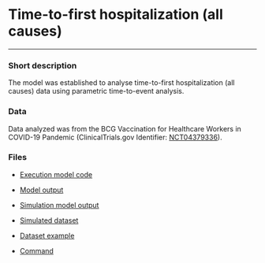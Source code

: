 # Time-to-first hospitalization (all causes)
-------------------------

### Short description

The model was established to analyse time-to-first hospitalization (all causes) data using parametric time-to-event analysis.

### Data

Data analyzed was from the BCG Vaccination for Healthcare Workers in COVID-19 Pandemic (ClinicalTrials.gov Identifier: [NCT04379336](https://clinicaltrials.gov/ct2/show/NCT04379336)).

### Files

- [Execution model code](./hospitalization_TTE/execution_mod)

- [Model output](./hospitalization_TTE/execution_mod)

- [Simulation model output](./hospitalization_TTE/execution_mod)

- [Simulated dataset](./hospitalization_TTE/execution_mod)

- [Dataset example](./hospitalization_TTE/execution_mod)

- [Command](./hospitalization_TTE/execution_mod)

